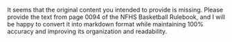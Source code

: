 It seems that the original content you intended to provide is missing. Please provide the text from page 0094 of the NFHS Basketball Rulebook, and I will be happy to convert it into markdown format while maintaining 100% accuracy and improving its organization and readability.
